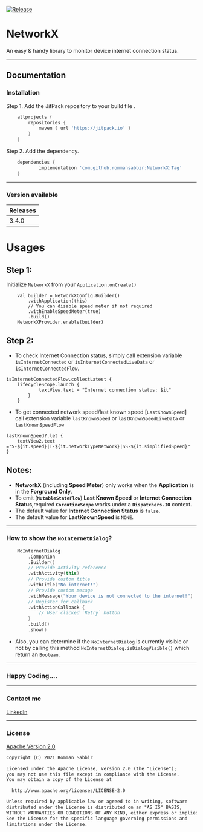 [![Release](https://jitpack.io/v/jitpack/android-example.svg)](https://jitpack.io/#rommansabbir/NetworkX)

# NetworkX

An easy & handy library to monitor device internet connection status.

---

## Documentation

### Installation

Step 1. Add the JitPack repository to your build file .

```gradle
    allprojects {
        repositories {
            maven { url 'https://jitpack.io' }
        }
    }
```

Step 2. Add the dependency.

```gradle
    dependencies {
            implementation 'com.github.rommansabbir:NetworkX:Tag'
    }
```

---

### Version available

| Releases
| ------------- |
| 3.4.0         |


# Usages

## Step 1:
Initialize `NetworkX` from your `Application.onCreate()`
````
    val builder = NetworkXConfig.Builder()
        .withApplication(this)
        // You can disable speed meter if not required
        .withEnableSpeedMeter(true)
        .build()
    NetworkXProvider.enable(builder)
````

## Step 2:
- To check Internet Connection status, simply call extension variable
`isInternetConnected` or `isInternetConnectedLiveData` or `isInternetConnectedFlow`.
````
isInternetConnectedFlow.collectLatest {
    lifecycleScope.launch {
            textView.text = "Internet connection status: $it"
        }
    }
````

- To get connected network speed/last known speed [`LastKnownSpeed`] call extension variable
`lastKnownSpeed` or `lastKnownSpeedLiveData` or `lastKnownSpeedFlow`

````
lastKnownSpeed?.let {
    textView2.text ="S-${it.speed}|T-${it.networkTypeNetwork}|SS-${it.simplifiedSpeed}"
}
````

 ## Notes:
 - **NetworkX** (including **Speed Meter**) only works when the **Application** is in the **Forground Only**.
 - To emit (**`MutableStateFlow`**) **Last Known Speed** or **Internet Connection Status**,required **`CoroutineScope`** works under a **`Dispatchers.IO`** context.
 - The default value for **Internet Connection Status** is `false`.
 - The default value for **LastKnownSpeed** is `NONE`.

---

### How to show the **`NoInternetDialog`**?

```kotlin
    NoInternetDialog
        .Companion
        .Builder()
        // Provide activity reference
        .withActivity(this)
        // Provide custom title
        .withTitle("No internet!")
        // Provide custom mesage
        .withMessage("Your device is not connected to the internet!")
        // Register for callback
        .withActionCallback {
            // User clicked `Retry` button
        }
        .build()
        .show()
```

* Also, you can determine if the `NoInternetDialog` is currently visible or not by calling this method `NoInternetDialog.isDialogVisible()` which return an `Boolean`.

---

### Happy Coding....

---

### Contact me

[LinkedIn](https://www.linkedin.com/in/rommansabbir/)

---

### License

[Apache Version 2.0](http://www.apache.org/licenses/LICENSE-2.0.html)

````html
Copyright (C) 2021 Romman Sabbir

Licensed under the Apache License, Version 2.0 (the "License");
you may not use this file except in compliance with the License.
You may obtain a copy of the License at

  http://www.apache.org/licenses/LICENSE-2.0

Unless required by applicable law or agreed to in writing, software
distributed under the License is distributed on an "AS IS" BASIS,
WITHOUT WARRANTIES OR CONDITIONS OF ANY KIND, either express or implied.
See the License for the specific language governing permissions and
limitations under the License.
````
